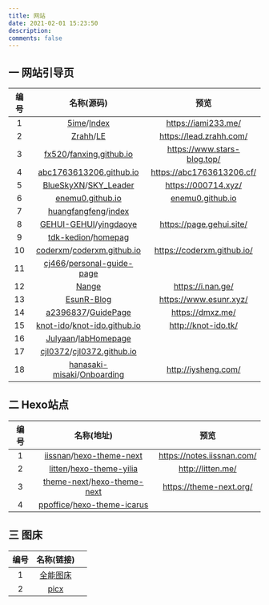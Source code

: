 ```yaml
---
title: 网站
date: 2021-02-01 15:23:50
description: 
comments: false
---
```


## 一 网站引导页

| 编号 |                          名称(源码)                          |                             预览                             |
| :--: | :----------------------------------------------------------: | :----------------------------------------------------------: |
|  1   | [5ime](https://github.com/5ime)/[Index](https://github.com/5ime/Index) |                     https://iami233.me/                      |
|  2   | [Zrahh](https://github.com/Zrahh)/[LE](https://github.com/Zrahh/LE) |                   https://lead.zrahh.com/                    |
|  3   | [fx520](https://github.com/fx520)/[fanxing.github.io](https://github.com/fx520/fanxing.github.io) |                 https://www.stars-blog.top/                  |
|  4   | [abc1763613206.github.io](https://github.com/abc1763613206/abc1763613206.github.io) |                  https://abc1763613206.cf/                   |
|  5   | [BlueSkyXN](https://github.com/BlueSkyXN)/[SKY_Leader](https://github.com/BlueSkyXN/SKY_Leader) |                     https://000714.xyz/                      |
|  6   | [enemu0.github.io](https://github.com/Enemu0/enemu0.github.io) | [enemu0.github.io](https://github.com/Enemu0/enemu0.github.io) |
|  7   | [huangfangfeng](https://github.com/huangfangfeng)/[index](https://github.com/huangfangfeng/index) |                                                              |
|  8   | [GEHUI-GEHUI](https://github.com/GEHUI-GEHUI)/[yingdaoye](https://github.com/GEHUI-GEHUI/yingdaoye) |                   https://page.gehui.site/                   |
|  9   | [tdk-kedion](https://github.com/tdk-kedion)/[homepag](https://github.com/tdk-kedion/homepag) |                                                              |
|  10  | [coderxm](https://github.com/coderxm)/[coderxm.github.io](https://github.com/coderxm/coderxm.github.io) |                  https://coderxm.github.io/                  |
|  11  | [cj466](https://github.com/cj466)/[personal-guide-page](https://github.com/cj466/personal-guide-page) |                                                              |
|  12  |            [Nange](https://github.com/XOS/Nange)             |                      https://i.nan.ge/                       |
|  13  |      [EsunR-Blog](https://github.com/EsunR/Blog-Index)       |                    https://www.esunr.xyz/                    |
|  14  | [a2396837](https://github.com/a2396837)/[GuidePage](https://github.com/a2396837/GuidePage) |                       https://dmxz.me/                       |
|  15  | [knot-ido](https://github.com/knot-ido)/[knot-ido.github.io](https://github.com/knot-ido/knot-ido.github.io) |                     http://knot-ido.tk/                      |
|  16  | [Julyaan](https://github.com/Julyaan)/[labHomepage](https://github.com/Julyaan/labHomepage) |                                                              |
|  17  | [cjl0372](https://github.com/cjl0372)/[cjl0372.github.io](https://github.com/cjl0372/cjl0372.github.io) |                                                              |
|  18  | [hanasaki-misaki](https://github.com/hanasaki-misaki)/[Onboarding](https://github.com/hanasaki-misaki/Onboarding) |                     http://iysheng.com/                      |

## 二 Hexo站点

| 编号 |                          名称(地址)                          |            预览            |
| :--: | :----------------------------------------------------------: | :------------------------: |
|  1   | [iissnan](https://github.com/iissnan)/[hexo-theme-next](https://github.com/iissnan/hexo-theme-next) | https://notes.iissnan.com/ |
|  2   | [litten](https://github.com/litten)/[hexo-theme-yilia](https://github.com/litten/hexo-theme-yilia) |     http://litten.me/      |
|  3   | [theme-next](https://github.com/theme-next)/[hexo-theme-next](https://github.com/theme-next/hexo-theme-next) |  https://theme-next.org/   |
|  4   | [ppoffice](https://github.com/ppoffice)/[hexo-theme-icarus](https://github.com/ppoffice/hexo-theme-icarus) |                            |

## 三 图床

| 编号 |                   名称(链接)                    |      |
| :--: | :---------------------------------------------: | ---- |
|  1   | [全能图床](https://tool.liumingye.cn/tuchuang/) |      |
|  2   |      [picx](https://github.com/XPoet/picx)      |      |

